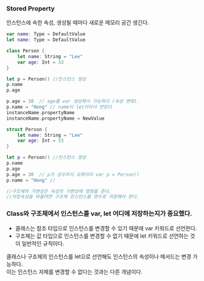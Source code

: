 ### Stored Property

인스턴스에 속한 속성, 생성될 때마다 새로운 메모리 공간 생긴다.

```swift
var name: Type = DefaultValue
let name: Type = DefaultValue
```

```swift
class Person {
    let name: String = "Lee"
    var age: Int = 33
}

let p = Person() //인스턴스 생성
p.name
p.age

p.age = 30  // age를 var 생성해서 가능하다 (속성 변화).
p.name = "Hong" // name이 let이라서 안된다
instanceName.propertyName
instanceName.propertyName = NewValue
```
```swift
struct Person {
    let name: String = "Lee"
    var age: Int = 33
}

let p = Person() //인스턴스 생성
p.name
p.age
p.age = 30  // p가 상수라서 오류이다 var p = Person()
p.name = "Hong" // 

//구조체의 가변성은 속성의 가변성에 영향을 준다.
//저장속성을 바꿀려면 구조체 인스턴스를 변수로 저장해야 한다.

```
### Class와 구조체에서 인스턴스를 var, let 어디에 저장하는지가 중요했다.
- 클래스는 참조 타입으로 인스턴스를 변경할 수 있기 때문에 var 키워드로 선언한다.
- 구조체는 값 타입으로 인스턴스를 변경할 수 없기 때문에 let 키워드로 선언하는 것이 일반적인 규칙이다.

클래스나 구조체의 인스턴스를 let으로 선언해도 인스턴스의 속성이나 메서드는 변경 가능하다.<br>
이는 인스턴스 자체를 변경할 수 없다는 것과는 다른 개념이다.
